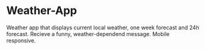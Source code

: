 # Weather-App
Weather app that displays current local weather, one week forecast and 24h forecast.
Recieve a funny, weather-dependend message.
Mobile responsive.
